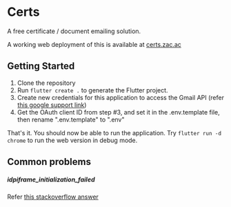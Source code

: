 # Certs

A free certificate / document emailing solution.

A working web deployment of this is available at [certs.zac.ac](https://certs.zac.ac)

## Getting Started

1. Clone the repository
2. Run `flutter create .` to generate the Flutter project. 
3. Create new credentials for this application to access the Gmail API (refer [this google support link](https://support.google.com/googleapi/answer/6158849?hl=en))
4. Get the OAuth client ID from step #3, and set it in the .env.template file, then rename ".env.template" to ".env"

That's it. You should now be able to run the application. Try `flutter run -d chrome` to run the web version in debug mode.

## Common problems

##### idpiframe_initialization_failed
Refer [this stackoverflow answer](https://stackoverflow.com/a/53899196/6841962)